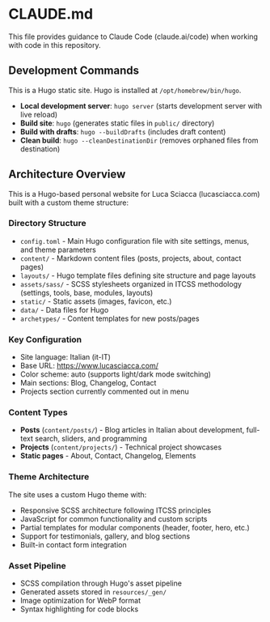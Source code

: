 # CLAUDE.md

This file provides guidance to Claude Code (claude.ai/code) when working with code in this repository.

## Development Commands

This is a Hugo static site. Hugo is installed at `/opt/homebrew/bin/hugo`.

- **Local development server**: `hugo server` (starts development server with live reload)
- **Build site**: `hugo` (generates static files in `public/` directory)
- **Build with drafts**: `hugo --buildDrafts` (includes draft content)
- **Clean build**: `hugo --cleanDestinationDir` (removes orphaned files from destination)

## Architecture Overview

This is a Hugo-based personal website for Luca Sciacca (lucasciacca.com) built with a custom theme structure:

### Directory Structure
- `config.toml` - Main Hugo configuration file with site settings, menus, and theme parameters
- `content/` - Markdown content files (posts, projects, about, contact pages)
- `layouts/` - Hugo template files defining site structure and page layouts
- `assets/sass/` - SCSS stylesheets organized in ITCSS methodology (settings, tools, base, modules, layouts)
- `static/` - Static assets (images, favicon, etc.)
- `data/` - Data files for Hugo
- `archetypes/` - Content templates for new posts/pages

### Key Configuration
- Site language: Italian (it-IT) 
- Base URL: https://www.lucasciacca.com/
- Color scheme: auto (supports light/dark mode switching)
- Main sections: Blog, Changelog, Contact
- Projects section currently commented out in menu

### Content Types
- **Posts** (`content/posts/`) - Blog articles in Italian about development, full-text search, sliders, and programming
- **Projects** (`content/projects/`) - Technical project showcases
- **Static pages** - About, Contact, Changelog, Elements

### Theme Architecture
The site uses a custom Hugo theme with:
- Responsive SCSS architecture following ITCSS principles
- JavaScript for common functionality and custom scripts
- Partial templates for modular components (header, footer, hero, etc.)
- Support for testimonials, gallery, and blog sections
- Built-in contact form integration

### Asset Pipeline
- SCSS compilation through Hugo's asset pipeline
- Generated assets stored in `resources/_gen/`
- Image optimization for WebP format
- Syntax highlighting for code blocks